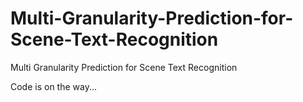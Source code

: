 # Multi-Granularity-Prediction-for-Scene-Text-Recognition
Multi Granularity Prediction for Scene Text Recognition

Code is on the way...
